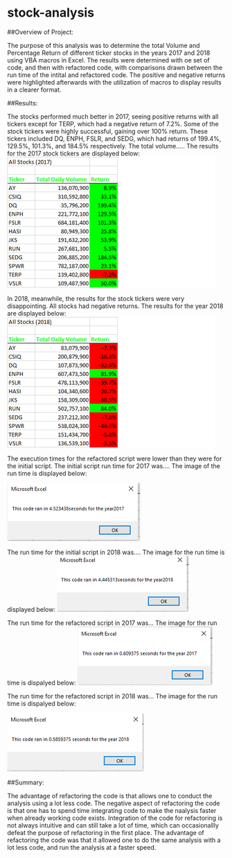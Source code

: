 # stock-analysis

##Overview of Project:

  The purpose of this analysis was to determine the total Volume and Percentage Return of different ticker stocks in the years 2017 and 2018 using VBA macros in Excel. The results were determined with oe set of code, and then with refactored code, with comparisons drawn between the run time of the intital and refactored code. The positive and negative returns were highlighted afterwards with the utilization of macros to display results in a clearer format. 

##Results:

  The stocks performed much better in 2017, seeing positive returns with all tickers except for TERP, which had a negative return of 7.2%. Some of the stock tickers were highly successful, gaining over 100% return. These tickers included DQ, ENPH, FSLR, and SEDG, which had returns of 199.4%, 129.5%, 101.3%, and 184.5% respectively. The total volume.....
The results for the 2017 stock tickers are displayed below:
                                                                                                                                                                                                                                                                                                                                                                                                                                                                                                                                                                                                                                                                                                                                                                                            ![Results of VBA Stock Analysis for 2017](Resources/Refactored_Stock_Analysis_2017.png)

  
  In 2018, meanwhile, the results for the stock tickers were very disappointing. All stocks had negative returns. The results for the year 2018 are displayed below:
                                                                                                                                                                                                                                                                                                                                                                                                                                                                                                                                                                                                        ![Results of VBA Stock Analysis for 2018](Resources/Refactored_Stock_Analysis_2018.png)
                                                                                                                                                                                                                                                                                                                                                                                                                                                                                                                                                                                                        
                                                                                                                                                                                                                                                                                                                                                                                                                                                                                                                                                                                         
  The execution times for the refactored script were lower than they were for the initial script. The initial script run time for 2017 was.... The image of the run time is displayed below: 
                    
   ![Run Time of VBA Stock Analysis for 2017](Resources/Stock_Analysis_Run_Time_2017.png)                                                                                                                                                                                                                                                              

  The run time for the initial script in 2018 was.... The image for the run time is displayed below:
                                                                                                                                                                                                                                                                                                                                                                                                    ![Run Time of VBA Stock Analysis for 2018](Resources/Stock_Analysis_Run_Time_2018.png)

  
  
  The run time for the refactored script in 2017 was... The image for the run time is dispalyed below:
                                                                                                                                                                                                                                                                                                                                                                                                    ![Results of VBA Stock Analysis for 2017](Resources/VBA_Challenge_2017.png)

  
  
  The run time for the refactored script in 2018 was... The image for the run time is dispalyed below:
                               
   
   
   ![Results of VBA Stock Analysis for 2017](Resources/VBA_Challenge_2018.png)


##Summary:

 The advantage of refactoring the code is that allows one to conduct the analysis using a lot less code. The negative aspect of refactoring the code is that one has to spend time integrating code to make the naalysis faster when already working code exists. Integration of the code for refactoring is not always intuitive and can still take a lot of time, which can occasionallly defeat the purpose of refactoring in the first place. The advantage of refactoring the code was that it allowed one to do the same analysis with a lot less code, and run the analysis at a faster speed.
 
